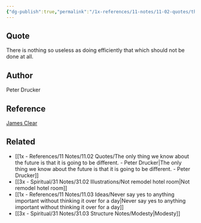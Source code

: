 ```yaml
---
{"dg-publish":true,"permalink":"/1x-references/11-notes/11-02-quotes/there-is-nothing-so-useless-as-doing-efficiently-that-which-should-not-be-done-at-all-peter-drucker/","title":"There is nothing so useless as doing efficiently that which should not be done at all - Peter Drucker","created":"2024-03-24T12:17:28.930+03:00","updated":"2024-03-24T12:19:15.291+03:00"}
---
```



## Quote
There is nothing so useless as doing efficiently that which should not be done at all.

## Author
Peter Drucker

## Reference
[James Clear](https://jamesclear.com/saying-no)

## Related
- [[1x - References/11 Notes/11.02 Quotes/The only thing we know about the future is that it is going to be different. - Peter Drucker\|The only thing we know about the future is that it is going to be different. - Peter Drucker]]
- [[3x - Spiritual/31 Notes/31.02 Illustrations/Not remodel hotel room\|Not remodel hotel room]]
- [[1x - References/11 Notes/11.03 Ideas/Never say yes to anything important without thinking it over for a day\|Never say yes to anything important without thinking it over for a day]]
- [[3x - Spiritual/31 Notes/31.03 Structure Notes/Modesty\|Modesty]]